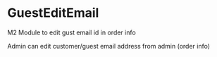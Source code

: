 # GuestEditEmail
M2 Module to edit gust email id in order info

Admin can edit customer/guest email address from admin (order info)
